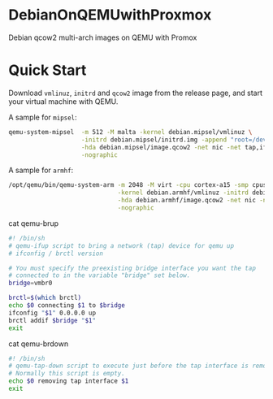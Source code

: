 # DebianOnQEMUwithProxmox

Debian qcow2 multi-arch images on QEMU with Promox

# Quick Start

Download `vmlinuz`, `initrd` and `qcow2` image from the release page, and start your virtual machine with QEMU.

A sample for `mipsel`:

```bash
qemu-system-mipsel  -m 512 -M malta -kernel debian.mipsel/vmlinuz \
                    -initrd debian.mipsel/initrd.img -append "root=/dev/sda net.ifnames=0 biosdevname=0 nokaslr" \
                    -hda debian.mipsel/image.qcow2 -net nic -net tap,ifname=tap109,script="./qemu-brup",downscript="./qemu-brdown" \
                    -nographic
```

A sample for `armhf`:
```bash
/opt/qemu/bin/qemu-system-arm -m 2048 -M virt -cpu cortex-a15 -smp cpus=4,maxcpus=4 \
                              -kernel debian.armhf/vmlinuz -initrd debian.armhf/initrd.img -append "root=/dev/vda net.ifnames=0 biosdevname=0 nokaslr" \
                              -hda debian.armhf/image.qcow2 -net nic -net tap,ifname=tap108,script="./qemu-brup",downscript="./qemu-brdown" \
                              -nographic
```

cat qemu-brup
```bash 
#! /bin/sh
# qemu-ifup script to bring a network (tap) device for qemu up
# ifconfig / brctl version

# You must specify the preexisting bridge interface you want the tap
# connected to in the variable "bridge" set below.
bridge=vmbr0

brctl=$(which brctl)
echo $0 connecting $1 to $bridge
ifconfig "$1" 0.0.0.0 up
brctl addif $bridge "$1"
exit
```

cat qemu-brdown
```bash 
#! /bin/sh
# qemu-tap-down script to execute just before the tap interface is removed.
# Normally this script is empty.
echo $0 removing tap interface $1
exit
```

